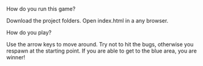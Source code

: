 
How do you run this game?

Download the project folders.
Open index.html in a any browser.

How do you play?

Use the arrow keys to move around. Try not to hit the bugs, otherwise you respawn at the starting point. If you are able to get to the blue area, you are winner!

